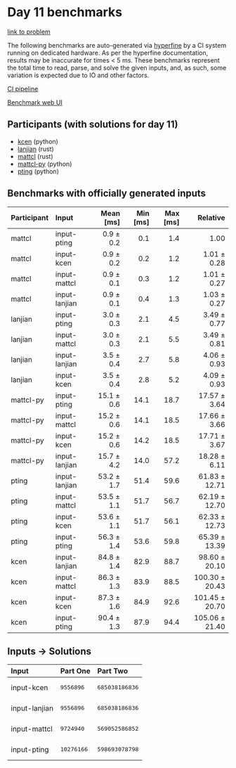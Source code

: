 # Day 11 benchmarks

[link to problem](https://adventofcode.com/2023/day/11)

The following benchmarks are auto-generated via
[hyperfine](https://github.com/sharkdp/hyperfine) by a CI system running on
dedicated hardware. As per the hyperfine documentation, results may be
inaccurate for times < 5 ms. These benchmarks represent the total time to read,
parse, and solve the given inputs, and, as such, some variation is expected due
to IO and other factors.

[CI pipeline](http://ci.papercode.net:8080/teams/main/pipelines/aoc2023)

[Benchmark web UI](https://aoc.ancalagon.black)


## Participants (with solutions for day 11)

- [kcen](https://github.com/kcen/aoc2023) (python)
- [lanjian](https://github.com/lanjian/aoc-2023) (rust)
- [mattcl](https://github.com/mattcl/aoc2023) (rust)
- [mattcl-py](https://github.com/mattcl/aoc2023-py) (python)
- [pting](https://github.com/pting/aoc2023) (python)


## Benchmarks with officially generated inputs

| Participant | Input | Mean [ms] | Min [ms] | Max [ms] | Relative |
|:---|:---|---:|---:|---:|---:|
| mattcl | input-pting | 0.9 ± 0.2 | 0.1 | 1.4 | 1.00 |
| mattcl | input-kcen | 0.9 ± 0.2 | 0.2 | 1.2 | 1.01 ± 0.28 |
| mattcl | input-mattcl | 0.9 ± 0.1 | 0.3 | 1.2 | 1.01 ± 0.27 |
| mattcl | input-lanjian | 0.9 ± 0.1 | 0.4 | 1.3 | 1.03 ± 0.27 |
| lanjian | input-pting | 3.0 ± 0.3 | 2.1 | 4.5 | 3.49 ± 0.77 |
| lanjian | input-mattcl | 3.0 ± 0.3 | 2.1 | 5.5 | 3.49 ± 0.81 |
| lanjian | input-lanjian | 3.5 ± 0.4 | 2.7 | 5.8 | 4.06 ± 0.93 |
| lanjian | input-kcen | 3.5 ± 0.4 | 2.8 | 5.2 | 4.09 ± 0.93 |
| mattcl-py | input-pting | 15.1 ± 0.6 | 14.1 | 18.7 | 17.57 ± 3.64 |
| mattcl-py | input-mattcl | 15.2 ± 0.6 | 14.1 | 18.5 | 17.66 ± 3.66 |
| mattcl-py | input-kcen | 15.2 ± 0.6 | 14.2 | 18.5 | 17.71 ± 3.67 |
| mattcl-py | input-lanjian | 15.7 ± 4.2 | 14.0 | 57.2 | 18.28 ± 6.11 |
| pting | input-lanjian | 53.2 ± 1.7 | 51.4 | 59.6 | 61.83 ± 12.71 |
| pting | input-mattcl | 53.5 ± 1.1 | 51.7 | 56.7 | 62.19 ± 12.70 |
| pting | input-kcen | 53.6 ± 1.1 | 51.7 | 56.1 | 62.33 ± 12.73 |
| pting | input-pting | 56.3 ± 1.4 | 53.6 | 59.8 | 65.39 ± 13.39 |
| kcen | input-lanjian | 84.8 ± 1.4 | 82.9 | 88.7 | 98.60 ± 20.10 |
| kcen | input-mattcl | 86.3 ± 1.3 | 83.9 | 88.5 | 100.30 ± 20.43 |
| kcen | input-kcen | 87.3 ± 1.6 | 84.9 | 92.6 | 101.45 ± 20.70 |
| kcen | input-pting | 90.4 ± 1.3 | 87.9 | 94.4 | 105.06 ± 21.40 |


## Inputs -> Solutions

| Input | Part One | Part Two |
|:---|:---|:---|
|input-kcen|<pre>9556896</pre>|<pre>685038186836</pre>|
|input-lanjian|<pre>9556896</pre>|<pre>685038186836</pre>|
|input-mattcl|<pre>9724940</pre>|<pre>569052586852</pre>|
|input-pting|<pre>10276166</pre>|<pre>598693078798</pre>|